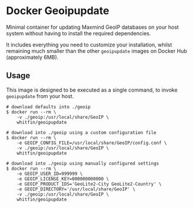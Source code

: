 # Docker Geoipupdate

Minimal container for updating Maxmind GeoIP databases on your host system without having to install the required dependencies.

It includes everything you need to customize your installation, whilst remaining much smaller than the other `geoipupdate` images on Docker Hub (approximately 6MB).

## Usage

This image is designed to be executed as a single command, to invoke `geoipupdate` from your host.

```shell
# download defaults into ./geoip
$ docker run --rm \
    -v ./geoip:/usr/local/share/GeoIP \
    whitfin/geoipupdate

# download into ./geoip using a custom configuration file
$ docker run --rm \
    -e GEOIP_CONFIG_FILE=/usr/local/share/GeoIP/config.conf \
    -v ./geoip:/usr/local/share/GeoIP \
    whitfin/geoipupdate

# download into ./geoip using manually configured settings
$ docker run --rm \
    -e GEOIP_USER_ID=999999 \
    -e GEOIP_LICENSE_KEY=000000000000 \
    -e GEOIP_PRODUCT_IDS='GeoLite2-City GeoLite2-Country' \
    -e GEOIP_DIRECTORY='/usr/local/share/GeoIP' \
    -v ./geoip:/usr/local/share/GeoIP \
    whitfin/geoipupdate
```
